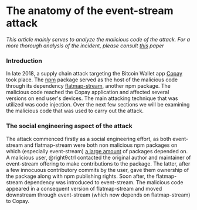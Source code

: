 # The anatomy of the event-stream attack

_This article mainly serves to analyze the malicious code of the attack. For a more thorough analysis of the incident, please consult [this]() paper_

### Introduction

In late 2018, a supply chain attack targeting the Bitcoin Wallet app [Copay]() took place. The [npm]() package served as the host of the malicious code through its dependency [flatmap-stream](), another npm package. The malicious code reached the Copay application and affected several versions on end user's devices. The main attacking technique that was utilized was code injection. Over the next few sections we will be examining the malicious code that was used to carry out the attack.

### The social engineering aspect of the attack

The attack commenced firstly as a social engineering effort, as both event-stream and flatmap-stream were both non malicious npm packages on which (especially event-stream) [a large amount]() of packages depended on. A malicious user, @right9ctrl contacted the original author and maintainer of event-stream offering to make contributions to the package. The latter, after a few innocuous contributory commits by the user, gave them ownership of the package along with npm publishing rights. Soon after, the flatmap-stream dependency was introduced to event-stream. The malicious code appeared in a consequent version of flatmap-stream and moved downstream through event-stream (which now depends on flatmap-stream) to Copay.


